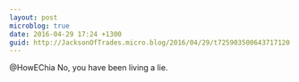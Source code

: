```yaml
---
layout: post
microblog: true
date: 2016-04-29 17:24 +1300
guid: http://JacksonOfTrades.micro.blog/2016/04/29/t725903500643717120.html
---
```

@HowEChia No, you have been living a lie.
